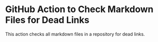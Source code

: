 # GitHub Action to Check Markdown Files for Dead Links

This action checks all markdown files in a repository for dead links.
